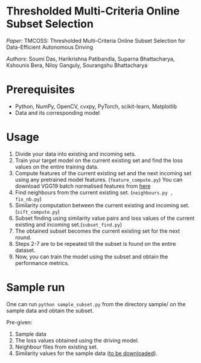 # Thresholded Multi-Criteria Online Subset Selection

*Paper*: TMCOSS: Thresholded Multi-Criteria Online Subset Selection for Data-Efficient Autonomous Driving

*Authors*: Soumi Das, Harikrishna Patibandla, Suparna Bhattacharya, Kshounis Bera, Niloy Ganguly, Sourangshu Bhattacharya

# Prerequisites

* Python, NumPy, OpenCV, cvxpy, PyTorch, scikit-learn, Matplotlib
* Data and its corresponding model

# Usage

1. Divide your data into existing and incoming sets.
2. Train your target model on the current existing set and find the loss values on the entire training data.
3. Compute features of the current existing set and the next incoming set using any pretrained model features. (```feature_compute.py```) You can download VGG19 batch normalised features from [here]()
4. Find neighbours from the current existing set. (```neighbours.py , fix_nb.py```)
5. Similarity computation between the current existing and incoming set. (```sift_compute.py```)
6. Subset finding using similarity value pairs and loss values of the current existing and incoming set.(```subset_find.py```)
7. The obtained subset becomes the current existing set for the next round.
8. Steps 2-7 are to be repeated till the subset is found on the entire dataset.
9. Now, you can train the model using the subset and obtain the performance metrics.

# Sample run
One can run ```python sample_subset.py``` from the directory sample/ on the sample data and obtain the subset. 

Pre-given: 

1. Sample data
2. The loss values obtained using the driving model.
3. Neighbour files from existing set.
4. Similarity values for the sample data ([to be downloaded](https://drive.google.com/file/d/1LgC6UAiz4-farfRI9mqP9D6ibPqByrDy/view?usp=sharing)).
